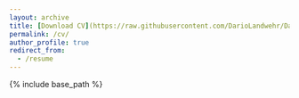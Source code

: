 ```yaml
---
layout: archive
title: [Download CV](https://raw.githubusercontent.com/DarioLandwehr/DarioLandwehr.github.io/master/files/CV_09_2024.pdf)
permalink: /cv/
author_profile: true
redirect_from:
  - /resume
---
```


{% include base_path %}


